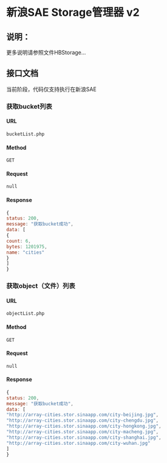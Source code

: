 # 新浪SAE Storage管理器 v2
## 说明：
更多说明请参照文件HBStorage...
## 接口文档
当前阶段，代码仅支持执行在新浪SAE
### 获取bucket列表
#### URL
```bucketList.php```
#### Method
```GET```
#### Request
```null```
#### Response

```javascript
{
status: 200,
message: "获取bucket成功",
data: [
{
count: 6,
bytes: 1201975,
name: "cities"
}
]
}
```

### 获取object（文件）列表
#### URL
```objectList.php```
#### Method
```GET```
#### Request
```null```
#### Response

```javascript
{
status: 200,
message: "获取bucket成功",
data: [
"http://array-cities.stor.sinaapp.com/city-beijing.jpg",
"http://array-cities.stor.sinaapp.com/city-chengdu.jpg",
"http://array-cities.stor.sinaapp.com/city-hongkong.jpg",
"http://array-cities.stor.sinaapp.com/city-macheng.jpg",
"http://array-cities.stor.sinaapp.com/city-shanghai.jpg",
"http://array-cities.stor.sinaapp.com/city-wuhan.jpg"
]
}
```



